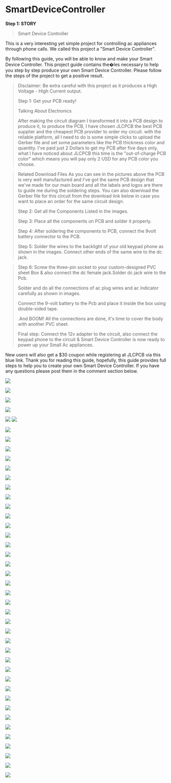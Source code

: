 # SmartDeviceController
**Step 1: STORY**

> Smart Device Controller

This is a very interesting yet simple project for controlling ac
appliances through phone calls. We called this project a \"Smart Device
Controller\".


By following this guide, you will be able to know and make your Smart
Device Controller. This project guide contains the�les necessary to help
you step by step produce your own Smart Device Controller. Please follow
the steps of the project to get a positive result.

> Disclaimer: Be extra careful with this project as it produces a High
> Voltage - High Current output.
>
> Step 1: Get your PCB ready!
>
> Talking About Electronics
>
> After making the circuit diagram I transformed it into a PCB design to
> produce it, to produce the PCB, I have chosen JLCPCB the best PCB
> supplier and the cheapest PCB provider to order my circuit. with the
> reliable platform, all I need to do is some simple clicks to upload
> the Gerber file and set some parameters like the PCB thickness color
> and quantity. I've paid just 2 Dollars to get my PCB after five days
> only, what I have noticed about JLCPCB this time is the
> \"out-of-charge PCB color\" which means you will pay only 2 USD for
> any PCB color you choose.


> Related Download Files As you can see in the pictures above the PCB is
> very well manufactured and I've got the same PCB design that we've
> made for our main board and all the labels and logos are there to
> guide me during the soldering steps. You can also download the Gerber
> file for this circuit from the download link below in case you want to
> place an order for the same circuit design.
>
> Step 2: Get all the Components Listed in the images.
>
> Step 3: Place all the components on PCB and solder it properly.
>
> Step 4: After soldering the components to PCB, connect the 9volt
> battery connector to the PCB.
>
> Step 5: Solder the wires to the backlight of your old keypad phone as
> shown in the images. Connect other ends of the same wire to the dc
> jack.




> Step 6: Screw the three-pin socket to your custom-designed PVC sheet
> Box & also connect the dc female jack.Solder dc jack wire to the Pcb.
>
> Solder and do all the connections of ac plug wires and ac indicator
> carefully as shown in images.
>
> Connect the 9-volt battery to the Pcb and place it inside the box
> using double-sided tape.
>
> .And BOOM! All the connections are done, it\'s time to cover the body
> with another PVC sheet.
>
> Final step: Connect the 12v adapter to the circuit, also connect the
> keypad phone to the circuit & Smart Device Controller is now ready to
> power up your Small Ac appliances.



New users will also get a \$30 coupon while registering at JLCPCB via
this blue link. Thank you for reading this guide, hopefully, this guide
provides full steps to help you to create your own Smart Device
Controller. If you have any questions please post them in the comment
section below.

![](a9f2e0decaf6421fa9dae9474a1fd5e3/media/image8.png)

![](a9f2e0decaf6421fa9dae9474a1fd5e3/media/image9.png)


![](a9f2e0decaf6421fa9dae9474a1fd5e3/media/image10.png)

![](a9f2e0decaf6421fa9dae9474a1fd5e3/media/image11.png)



![](a9f2e0decaf6421fa9dae9474a1fd5e3/media/image12.png)
![](a9f2e0decaf6421fa9dae9474a1fd5e3/media/image13.png)


![](a9f2e0decaf6421fa9dae9474a1fd5e3/media/image14.png)

![](a9f2e0decaf6421fa9dae9474a1fd5e3/media/image15.png)



![](a9f2e0decaf6421fa9dae9474a1fd5e3/media/image16.png)

![](a9f2e0decaf6421fa9dae9474a1fd5e3/media/image17.png)



![](a9f2e0decaf6421fa9dae9474a1fd5e3/media/image18.png)

![](a9f2e0decaf6421fa9dae9474a1fd5e3/media/image19.png)


![](a9f2e0decaf6421fa9dae9474a1fd5e3/media/image20.png)

![](a9f2e0decaf6421fa9dae9474a1fd5e3/media/image21.png)



![](a9f2e0decaf6421fa9dae9474a1fd5e3/media/image22.png)

![](a9f2e0decaf6421fa9dae9474a1fd5e3/media/image23.png)



![](a9f2e0decaf6421fa9dae9474a1fd5e3/media/image24.png)

![](a9f2e0decaf6421fa9dae9474a1fd5e3/media/image25.png)


![](a9f2e0decaf6421fa9dae9474a1fd5e3/media/image26.png)

![](a9f2e0decaf6421fa9dae9474a1fd5e3/media/image27.png)



![](a9f2e0decaf6421fa9dae9474a1fd5e3/media/image28.png)

![](a9f2e0decaf6421fa9dae9474a1fd5e3/media/image29.png)



![](a9f2e0decaf6421fa9dae9474a1fd5e3/media/image30.png)

![](a9f2e0decaf6421fa9dae9474a1fd5e3/media/image31.png)



![](a9f2e0decaf6421fa9dae9474a1fd5e3/media/image32.png)

![](a9f2e0decaf6421fa9dae9474a1fd5e3/media/image33.png)



![](a9f2e0decaf6421fa9dae9474a1fd5e3/media/image34.png)

![](a9f2e0decaf6421fa9dae9474a1fd5e3/media/image35.png)



![](a9f2e0decaf6421fa9dae9474a1fd5e3/media/image36.png)

![](a9f2e0decaf6421fa9dae9474a1fd5e3/media/image37.png)


![](a9f2e0decaf6421fa9dae9474a1fd5e3/media/image38.png)

![](a9f2e0decaf6421fa9dae9474a1fd5e3/media/image39.png)


![](a9f2e0decaf6421fa9dae9474a1fd5e3/media/image40.png)

![](a9f2e0decaf6421fa9dae9474a1fd5e3/media/image41.png)



![](a9f2e0decaf6421fa9dae9474a1fd5e3/media/image42.png)

![](a9f2e0decaf6421fa9dae9474a1fd5e3/media/image43.png)


![](a9f2e0decaf6421fa9dae9474a1fd5e3/media/image44.png)

![](a9f2e0decaf6421fa9dae9474a1fd5e3/media/image45.png)


![](a9f2e0decaf6421fa9dae9474a1fd5e3/media/image46.png)

![](a9f2e0decaf6421fa9dae9474a1fd5e3/media/image47.png)



![](a9f2e0decaf6421fa9dae9474a1fd5e3/media/image48.png)

![](a9f2e0decaf6421fa9dae9474a1fd5e3/media/image49.png)



![](a9f2e0decaf6421fa9dae9474a1fd5e3/media/image50.png)
